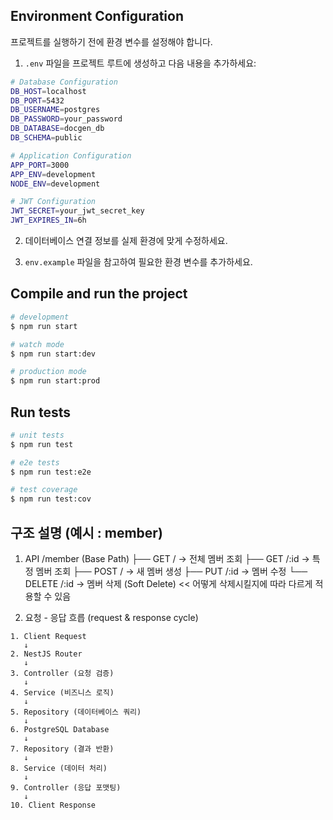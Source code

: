 ## Environment Configuration

프로젝트를 실행하기 전에 환경 변수를 설정해야 합니다.

1. `.env` 파일을 프로젝트 루트에 생성하고 다음 내용을 추가하세요:

```bash
# Database Configuration
DB_HOST=localhost
DB_PORT=5432
DB_USERNAME=postgres
DB_PASSWORD=your_password
DB_DATABASE=docgen_db
DB_SCHEMA=public

# Application Configuration
APP_PORT=3000
APP_ENV=development
NODE_ENV=development

# JWT Configuration
JWT_SECRET=your_jwt_secret_key
JWT_EXPIRES_IN=6h
```

2. 데이터베이스 연결 정보를 실제 환경에 맞게 수정하세요.

3. `env.example` 파일을 참고하여 필요한 환경 변수를 추가하세요.

## Compile and run the project

```bash
# development
$ npm run start

# watch mode
$ npm run start:dev

# production mode
$ npm run start:prod
```

## Run tests

```bash
# unit tests
$ npm run test

# e2e tests
$ npm run test:e2e

# test coverage
$ npm run test:cov
```

## 구조 설명 (예시 : member)

1. API
/member (Base Path)
├── GET /           → 전체 멤버 조회
├── GET /:id        → 특정 멤버 조회
├── POST /          → 새 멤버 생성
├── PUT /:id        → 멤버 수정
└── DELETE /:id     → 멤버 삭제 (Soft Delete)  << 어떻게 삭제시킬지에 따라 다르게 적용할 수 있음

2. 요청 - 응답 흐릅 (request & response cycle)
```
1. Client Request
   ↓
2. NestJS Router
   ↓
3. Controller (요청 검증)
   ↓
4. Service (비즈니스 로직)
   ↓
5. Repository (데이터베이스 쿼리)
   ↓
6. PostgreSQL Database
   ↓
7. Repository (결과 반환)
   ↓
8. Service (데이터 처리)
   ↓
9. Controller (응답 포맷팅)
   ↓
10. Client Response
```
